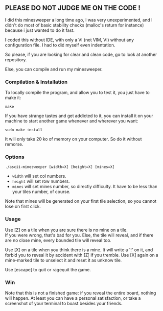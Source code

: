 ## PLEASE DO NOT JUDGE ME ON THE CODE !

I did this minesweeper a long time ago, I was very unexperimented, and I didn't do most of basic stability checks (malloc's return for instance) because i just wanted to do it fast.

I coded this without IDE, with only a VI (not VIM, VI) without any configuration file. I had to did myself even indentation.

So please, if you are looking for clear and clean code, go to look at another repository.

Else, you can compile and run my minesweeper.


### Compilation & Installation

To locally compile the program, and allow you to test it, you just have to make it:

    make

If you have strange tastes and get addicted to it, you can install it on your machine to start another game whenever and wherever you want:

    sudo make install

It will only take 20 ko of memory on your computer. So do it without remorse.


### Options

    ./ascii-minesweeper [width=X] [height=X] [mines=X]

 - `width` will set col numbers.
 - `height` will set row numbers.
 - `mines` will set mines number, so directly difficulty. It have to be less than your tiles number, of course.

Note that mines will be generated on your first tile selection, so you cannot lose on first click.


### Usage

Use [Z] on a tile when you are sure there is no mine on a tile.  
If you were wrong, that's bad for you. Else, the tile will reveal, and if there are no close mine, every bounded tile will reveal too.

Use [X] on a tile when you think there is a mine. It will write a '!' on it, and forbid you to reveal it by accident with [Z] if you tremble.
Use [X] again on a mine-marked tile to unselect it and reset it as unknow tile.

Use [escape] to quit or ragequit the game.


### Win

Note that this is not a finished game: if you reveal the entire board, nothing will happen.
At least you can have a personal satisfaction, or take a screenshot of your terminal to boast besides your friends.

